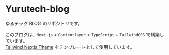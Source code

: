 # Yurutech-blog

ゆるテック BLOG のリポジトリです。

このブログは、`Next.js` + `Contentlayer` + `TypeScript` + `TailwindCSS` で構築しています。 <br />
[Tailwind Nextjs Theme](https://github.com/timlrx/tailwind-nextjs-starter-blog) をテンプレートとして使用しています。

